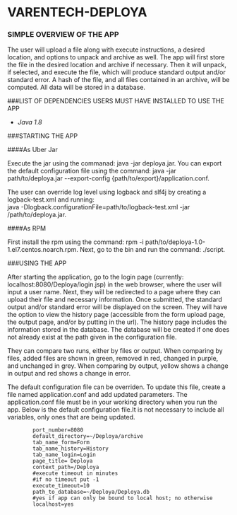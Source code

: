 # VARENTECH-DEPLOYA
### SIMPLE OVERVIEW OF THE APP

  The user will upload a file along with execute instructions, a desired location, and options to unpack and archive as well. The app will first store the file in the desired location and archive if necessary. Then it will unpack, if selected, and execute the file, which will produce standard output and/or standard error. A hash of the file, and all files contained in an archive, will be computed. All data will be stored in a database.

###LIST OF DEPENDENCIES USERS MUST HAVE INSTALLED TO USE THE APP

  - *Java 1.8*

###STARTING THE APP

####As Uber Jar

  Execute the jar using the commanad: java -jar deploya.jar. You can export the default configuration file using the command: java -jar path/to/deploya.jar --export-config {path/to/export}/application.conf.
  
   The user can override log level using logback and slf4j by creating a logback-test.xml and running:  
   java -Dlogback.configurationFile=path/to/logback-test.xml -jar /path/to/deploya.jar.
   
####As RPM

  First install the rpm using the command: rpm -i path/to/deploya-1.0-1.el7.centos.noarch.rpm. Next, go to the bin and run the command: ./script.
  
###USING THE APP
  
  After starting the application, go to the login page (currently: localhost:8080/Deploya/login.jsp) in the web browser, where the user will input a user name. Next, they will be redirected to a page where they can upload their file and necessary information. Once submitted, the standard output and/or standard error will be displayed on the screen. They will have the option to view the history page (accessible from the form upload page, the output page, and/or by putting in the url). The history page includes the information stored in the database. The database will be created if one does not already exist at the path given in the configuration file.
  
  They can compare two runs, either by files or output. When comparing by files, added files are shown in green, removed in red, changed in purple, and unchanged in grey. When comparing by output, yellow shows a change in output and red shows a change in error.
  
  The default configuration file can be overriden. To update this file, create a file named application.conf and add updated parameters. The application.conf file must be in your working directory when you run the app. 
  Below is the default configuration file.It is not necessary to include all variables, only ones that are being updated. 

	
			port_number=8080 
			default_directory=~/Deploya/archive
			tab_name_form=Form
			tab_name_history=History
			tab_name_login=Login
			page_title= Deploya
			context_path=/Deploya
			#execute timeout in minutes
			#if no timeout put -1
			execute_timeout=10
			path_to_database=~/Deploya/Deploya.db
			#yes if app can only be bound to local host; no otherwise
			localhost=yes

    

